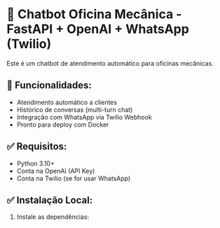 # 🚗 Chatbot Oficina Mecânica - FastAPI + OpenAI + WhatsApp (Twilio)

Este é um chatbot de atendimento automático para oficinas mecânicas.

## 📌 Funcionalidades:
- Atendimento automático a clientes
- Histórico de conversas (multi-turn chat)
- Integração com WhatsApp via Twilio Webhook
- Pronto para deploy com Docker

## ✅ Requisitos:
- Python 3.10+
- Conta na OpenAI (API Key)
- Conta na Twilio (se for usar WhatsApp)

## ✅ Instalação Local:

1. Instale as dependências:

